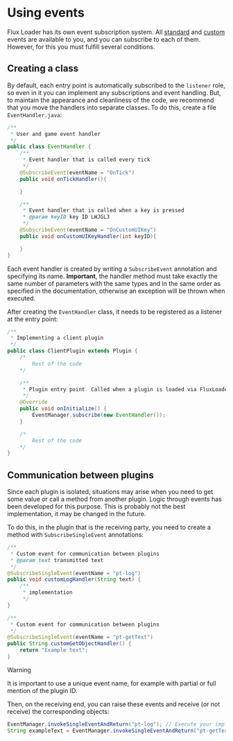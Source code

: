 # Using events

Flux Loader has its own event subscription system. All [standard](https://pzwiki.net/wiki/Lua_Events) and [custom](./Events.md) events are available to you, and you can subscribe to each of them. However, for this you must fulfill several conditions.

## Creating a class

By default, each entry point is automatically subscribed to the `listener` role, so even in it you can implement any subscriptions and event handling. But, to maintain the appearance and cleanliness of the code, we recommend that you move the handlers into separate classes. To do this, create a file `EventHandler.java`:
```java
/**
 * User and game event handler
 */
public class EventHandler {
    /**
     * Event handler that is called every tick
     */
    @SubscribeEvent(eventName = "OnTick")
    public void onTickHandler(){

    }

    /**
     * Event handler that is called when a key is pressed
     * @param keyID key ID LWJGL3
     */
    @SubscribeEvent(eventName = "OnCustomUIKey")
    public void onCustomUIKeyHandler(int keyID){

    }
}
```
Each event handler is created by writing a `SubscribeEvent` annotation and specifying its name. **Important**, the handler method must take exactly the same number of parameters with the same types and in the same order as specified in the documentation, otherwise an exception will be thrown when executed.

After creating the `EventHandler` class, it needs to be registered as a listener at the entry point:

```java
/**
 * Implementing a client plugin
 */
public class ClientPlugin extends Plugin {
    /*
        Rest of the code
    */

    /**
     * Plugin entry point. Called when a plugin is loaded via FluxLoader.
     */
    @Override
    public void onInitialize() {
        EventManager.subscribe(new EventHandler());
    }

    /*
        Rest of the code
    */
}
```
## Communication between plugins

Since each plugin is isolated, situations may arise when you need to get some value or call a method from another plugin. Logic through events has been developed for this purpose. This is probably not the best implementation, it may be changed in the future.

To do this, in the plugin that is the receiving party, you need to create a method with `SubscribeSingleEvent` annotations:
```java
/**
 * Custom event for communication between plugins
 * @param text transmitted text
 */
@SubscribeSingleEvent(eventName = "pt-log")
public void customLogHandler(String text) {
    /**
     * implementation
     */
}

/**
 * Custom event for communication between plugins
 */
@SubscribeSingleEvent(eventName = "pt-getText")
public String customGetObjectHandler() {
    return "Example text";
}

```
> [!WARNING]
> It is important to use a unique event name, for example with partial or full mention of the plugin ID.

Then, on the receiving end, you can raise these events and receive (or not receive) the corresponding objects:
```java
EventManager.invokeSingleEventAndReturn("pt-log"); // Execute your implementation
String exampleText = EventManager.invokeSingleEventAndReturn("pt-getText"); // Returns `Example text` or null otherwise
```